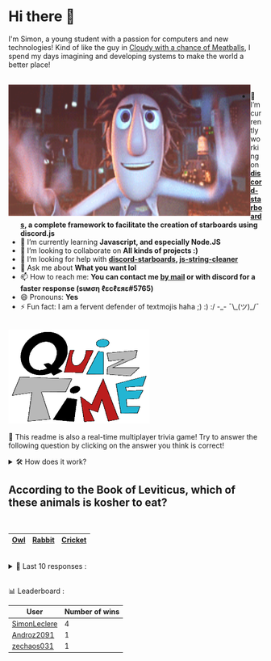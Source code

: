 # Hi there 👋

I'm Simon, a young student with a passion for computers and new technologies!
Kind of like the guy in [Cloudy with a chance of Meatballs](https://www.youtube.com/watch?v=dQw4w9WgXcQ), I spend my days imagining and developing systems to make the world a better place!

<br>

<img width="480" height="260" src="./assets/cloudyWithAChanceOfMeatBalls.gif" align=left>

- 🔭 I’m currently working on **[discord-starboards](https://github.com/SimonLeclere/discord-starboards), a complete framework to facilitate the creation of starboards using discord.js**
- 🌱 I’m currently learning **Javascript, and especially Node.JS**
- 👯 I’m looking to collaborate on **All kinds of projects :)**
- 🤔 I’m looking for help with **[discord-starboards](https://github.com/SimonLeclere/discord-starboards), [js-string-cleaner](https://github.com/SimonLeclere/Js-String-Cleaner)**
- 💬 Ask me about **What you want lol**
- 📫 How to reach me: **You can contact me [by mail](mailto:simon-leclere@orange.fr) or with discord for a faster response (sιмση ℓεcℓεяε#5765)**
- 😄 Pronouns: **Yes**
- ⚡ Fun fact: I am a fervent defender of textmojis haha ;) :) :/ -\_- ¯\\\_(ツ)\_/¯

<br>

<img width="280" height="187" src="./assets/quizTime.gif">

<br>

🎲 This readme is also a real-time multiplayer trivia game! Try to answer the following question by clicking on the answer you think is correct!
<details>
  <summary>🛠️ How does it work?</summary>
  Each answer is a link to a pre-filled issue. When you press "Submit new issue", it triggers a Github action workflow that compares your answer with the correct answer, finds a new question and updates the readme.md file. Not bad huh?! This whole process only takes about 20 seconds!
</details>

## According to the Book of Leviticus, which of these animals is kosher to eat?

<br>

| [Owl](https://github.com/SimonLeclere/SimonLeclere/issues/new?title=quiz%7C3391%7COwl&body=Just%20click%20'Submit%20new%20issue'.) | [Rabbit](https://github.com/SimonLeclere/SimonLeclere/issues/new?title=quiz%7C3391%7CRabbit&body=Just%20click%20'Submit%20new%20issue'.) | [Cricket](https://github.com/SimonLeclere/SimonLeclere/issues/new?title=quiz%7C3391%7CCricket&body=Just%20click%20'Submit%20new%20issue'.) |
| - | - | - | 

<br>

<details>
  <summary>📒 Last 10 responses :</summary>

- **SimonLeclere** answered **Bosnia and Herzegovina** to `Which nation’s flag features a simple geometric form meant to resemble the nation’s shape?` (Good answer)
- **Androz2091** answered **Amazon Prime** to `Which of these Amazon services was launched most recently?` (Wrong answer)
- **SimonLeclere** answered **Amazon Mechanical Turk** to `Which of these Amazon services was launched most recently?` (Wrong answer)
- **zechaos031** answered **Jessica Smith** to `Who played the sun baby in the original run of Teletubbies?` (Good answer)
- **arclegrandroi** answered **Gordon Freeman** to `The default playermodel of Garry&#039;s Mod is this Half Life 2 character.` (Wrong answer)
- **arclegrandroi** answered **G-Man** to `The default playermodel of Garry&#039;s Mod is this Half Life 2 character.` (Wrong answer)
- **SimonLeclere** answered **Punctuate a sentence** to `What would you directly learn to do from the Chicago Manual of Style?` (Good answer)
- **SimonLeclere** answered **John Patrick Lowrie** to `Aperture Science CEO Cave Johnson is voiced by which American actor?` (Wrong answer)
- **SimonLeclere** answered **Plastics** to `In the 1960s, Radio Shack was purchased by a company specializing in what?` (Wrong answer)
- **Androz2091** answered **to hold a ship in place** to `What is the proper nautical use of an anchor?` (Good answer)

</details>

<br>

📊 Leaderboard :

| User | Number of wins |
|-|-|
| [SimonLeclere](https://github.com/SimonLeclere) | 4 |
| [Androz2091](https://github.com/Androz2091) | 1 |
| [zechaos031](https://github.com/zechaos031) | 1 |